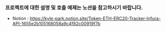 ### 프로젝트에 대한 설명 및 호출 예제는 노션을 참고하시기 바랍니다.

- Notion : https://kyle-park.notion.site/Token-ETH-ERC20-Tracker-Infura-API-1655e2b105168058a9c4f82c00919f7b
